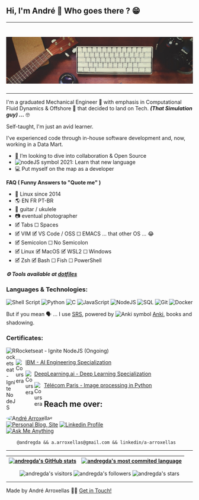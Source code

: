 ## Hi, I'm André 👋 Who goes there ? 😁 

<!--- So you also read others README.md files ? Welcome ! \o/ --->

---

<h1 align="center">
    <img alt="Banner: Keyboard, Ukulele, Books, Photography and lots of coffee" title="#Banner" src="./assets/banner.jpg" />
</h1>

---

I'm a graduated Mechanical Engineer 🌊 with emphasis in Computational Fluid Dynamics & Offshore 💨 that decided to land on Tech.
***(That Simulation guy) ...*** 🤓

Self-taught, I'm just an avid learner. 

I've experienced code through in-house software development and, now, working in a Data Mart.

- 🔁 I’m looking to dive into collaboration & Open Source
- <img src="https://avatars.githubusercontent.com/u/9950313?s=200&v=4" alt="nodeJS symbol" width="18px"/> 2021: Learn that new language
- 💻 Put myself on the map as a developer
  



**FAQ ( Funny Answers to "Quote me" )**

- 🐧 Linux since 2014
- 🌎 EN FR PT-BR
- 🎸 guitar / ukulele
- 📷 eventual photographer
- 🗹 Tabs ☐ Spaces
- 🗹 VIM 🗹 VS Code / OSS ☐ EMACS ... that other OS ... 😂
- 🗹 Semicolon ☐ No Semicolon
- 🗹 Linux 🗹 MacOS 🗹 WSL2 ☐ Windows 
- 🗹 Zsh 🗹 Bash ☐ Fish ☐ PowerShell 

**_⚙️  Tools available at [dotfiles](https://github.com/andregda/dotfiles)_**

### Languages & Technologies:

![Shell Script](https://img.shields.io/badge/shell_script%20-%23121011.svg?&style=for-the-badge&logo=gnu-bash&logoColor=white)
![Python](https://img.shields.io/badge/python%20-%2314354C.svg?&style=for-the-badge&logo=python&logoColor=white)
![C](https://img.shields.io/badge/c%20-%2300599C.svg?&style=for-the-badge&logo=c&logoColor=white)
![JavaScript](https://img.shields.io/badge/JavaScript-F7DF1E?style=for-the-badge&logo=javascript&logoColor=white)
![NodeJS](https://img.shields.io/badge/Node.js-43853D?style=for-the-badge&logo=node.js&logoColor=white)
![SQL](https://img.shields.io/badge/sql-%2307405e.svg?style=for-the-badge&logo=sql&logoColor=white)
![Git](https://img.shields.io/badge/git-%23F05033.svg?style=for-the-badge&logo=git&logoColor=white)
![Docker](https://img.shields.io/badge/docker-%230db7ed.svg?style=for-the-badge&logo=docker&logoColor=white)

But if you mean 🗣️ ... I use [SRS](https://en.wikipedia.org/wiki/Spaced_repetition), powered by
<img src="https://upload.wikimedia.org/wikipedia/commons/thumb/3/3d/Anki-icon.svg/1024px-Anki-icon.svg.png" alt="Anki symbol" width="18px"/> 
[Anki], books and shadowing.

### Certificates:

<!--- Rocketseat - Ignite nodeJS ---->
<img align="left" alt="Rocketseat - Ignite NodeJS" width="26px" src="https://yt3.ggpht.com/a-/AN66SAwEmAP0WiZxLuzJ_prRn4DduPMIMUiPpzBuZg=s900-mo-c-c0xffffffff-rj-k-no"
/>
Rocketseat - Ignite NodeJS (Ongoing)

<!--- Coursera - IBM AI Engineering Specialization ---->
[<img align="left" alt="Coursera" width="26px" src="http://coursera-university-assets.s3.amazonaws.com/bb/f5ced2bdd4437aa79f00eb1bf7fbf0/IBM-Logo-Blk---Square.png"
/>][IBM - AI Engineering Specialization][IBM - AI Engineering Specialization]

<!--- Coursera - Deep Learning Specialization ---->
[<img align="left" alt="Coursera" width="24px" src="http://coursera-university-assets.s3.amazonaws.com/b4/5cb90bb92f420b99bf323a0356f451/Icon.png"
/>][DeepLearning.ai - Deep Learning Specialization][DeepLearning.ai - Deep Learning Specialization]

<!--- Télécom Paris - Image processing in Python ---->
[<img align="left" alt="Coursera" width="26px" src="https://media-exp1.licdn.com/dms/image/C4E0BAQFx4IdmU79mIg/company-logo_200_200/0/1569917600446?e=1637798400&v=beta&t=oIhwNl6X-HX4qKG-Swda-D0ko7aFDe2dtNU7wK_d_ek"
/>][Télécom Paris - Image processing in Python][Télécom Paris - Image processing in Python]

</details>

<!--- [Rocketseat - Ignite NodeJS]:  --->
[IBM - AI Engineering Specialization]: https://coursera.org/share/ce8a91bf4a3899757188a891f786be0a
[DeepLearning.ai - Deep Learning Specialization]: https://www.coursera.org/account/accomplishments/specialization/certificate/7TMV6SUME7LG
[Télécom Paris - Image processing in Python]: https://raw.githubusercontent.com/andregda/andregda/main/assets/Image_Processing-TelecomParis.jpg

## Reach me over:

<div>
  <a href="https://andregda.github.io">
   <img style="border-radius: 50%;" src="https://avatars.githubusercontent.com/u/76409149?v=4" width="100px;" alt="André Arroxellas"/>
</div>

<div>
	<a href="https://andregda.github.io/">
			<img alt="Personal Blog, Site" src="https://img.shields.io/badge/-Blog-blue?style=flat&logo=/e/&logoColor=lightblue&link=https://andregda.github.io/" /></a>
<a href="https://www.linkedin.com/in/a-arroxellas">
		<img alt="Linkedin Profile" src="https://img.shields.io/badge/-Linkedin-0072b1?style=flat&logo=Linkedin&logoColor=white&link=https://www.linkedin.com/in/a-arroxellas" /></a>
  <br />
  <a href="mailto:a.arroxellas@gmail.com">
			<img alt="Ask Me Anything" src="https://img.shields.io/badge/-Ask_me_anything-gray?style=flat&logo=Gmail&logoColor=lightblue&link=mailto:a.arroxellas@gmail.com" /></a>
</div>

		@andregda && a.arroxellas@gmail.com && linkedin/a-arroxellas

---

<!--- Check the work of https://anuraghazra.github.io/case-studies/github-readme-stats --->
<!---
| [![andregda's GitHub stats](https://github-readme-stats.vercel.app/api?username=andregda&count_private=true&show_icons=true&hide=issues&hide_border=true&theme=dracula)](https://github.com/andregda?tab=repositories) | [![andregda's most used languages](https://github-readme-stats.vercel.app/api/top-langs/?username=andregda&hide_border=true&theme=dracula)](https://github.com/andregda?tab=repositories) |
|:-:|:-:|
--->

<!--- Check the work of https://github.com/vn7n24fzkq/github-profile-summary-cards --->
| [![andregda's GitHub stats](https://github-profile-summary-cards.vercel.app/api/cards/profile-details?username=andregda&theme=default)](https://github.com/andregda?tab=repositories) | [![andregda's most commited language](https://github-profile-summary-cards.vercel.app/api/cards/most-commit-language?username=andregda&theme=default)](https://github.com/andregda?tab=repositories) |
|:-:|:-:|

<p align="center">
	<!--- Check the work of https://github.com/antonkomarev/github-profile-views-counter --->
	<img alt="andregda's visitors" src="https://komarev.com/ghpvc/?username=andregda&color=add8e6&style=flat-square&label=visitors" />
	<img alt="andregda's followers" src="https://img.shields.io/github/followers/andregda?color=lightblue&style=flat-square" />
	<img alt="andregda's stars" src="https://img.shields.io/github/stars/andregda?color=lightblue&style=flat-square" />
</p>

</details>

[anki]: https://github.com/ankitects/anki
[github]: https://github.com/andregda
[linkedin]: https://linkedin.com/in/a-arroxellas


---

Made by André Arroxellas 👋🏽 [Get in Touch!](Https://www.linkedin.com/in/a-arroxellas/)

